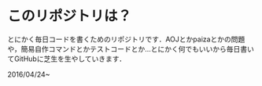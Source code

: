 このリポジトリは？
======================
とにかく毎日コードを書くためのリポジトリです．AOJとかpaizaとかの問題や，簡易自作コマンドとかテストコードとか...とにかく何でもいいから毎日書いてGitHubに芝生を生やしていきます．

2016/04/24~